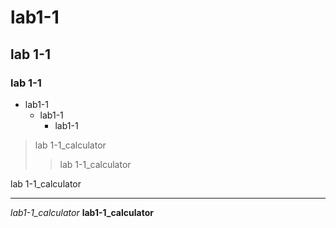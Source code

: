 # lab1-1
## lab 1-1
### lab 1-1
* lab1-1
  + lab1-1
    - lab1-1

> lab 1-1_calculator
>> lab 1-1_calculator

lab 1-1_calculator

<hr/>

_lab1-1_calculator_
__lab1-1_calculator__
